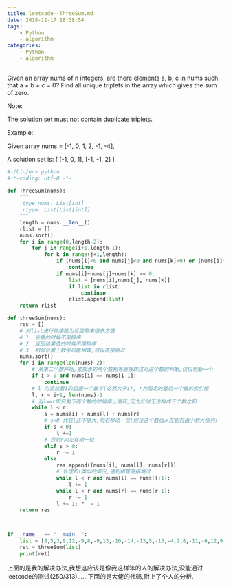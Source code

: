 ```yaml
---
title: leetcode--ThreeSum.md
date: 2018-11-17 18:38:54
tags:
    - Python
    - algorithm
categories:
    - Python
    - algorithm
---
```

Given an array nums of n integers, are there elements a, b, c in nums such that a + b + c = 0? Find all unique triplets in the array which gives the sum of zero.

Note:

The solution set must not contain duplicate triplets.

Example:

Given array nums = [-1, 0, 1, 2, -1, -4],

A solution set is:
[
  [-1, 0, 1],
  [-1, -1, 2]
]

```Python
#!/bin/env python
#-*-coding: utf-8 -*-

def ThreeSum(nums):
    """
    :type nums: List[int]
    :rtype: List[List[int]]
    """
    length = nums.__len__()
    rlist = []
    nums.sort()
    for i in range(0,length-2):
        for j in range(i+1,length-1):
            for k in range(j+1,length):
                if (nums[i]<0 and nums[j]<0 and nums[k]<0) or (nums[i]>0 and nums[j]>0 and nums[k]>0):
                    continue
                if nums[i]+nums[j]+nums[k] == 0:
                    list = [nums[i],nums[j], nums[k]]
                    if list in rlist:
                        continue
                    rlist.append(list)
    return rlist

def threeSum(nums):
    res = []
    # 对list进行排序能为后面带来很多方便
    # 1. 去重的时候不用排序
    # 2. 返回结果值的时候不用排序
    # 3. 相邻位置上数字可能相等,可以直接跳过
    nums.sort()
    for i in range(len(nums)-2):
        # 从第二个数开始,紧挨着的两个数相等直接跳过对这个数的判断,仅仅判断一个
        if i > 0 and nums[i] == nums[i-1]:
            continue
        # l 为紧挨着i的后面一个数字(必然大于i), r为固定的最后一个数的索引值
        l, r = i+1, len(nums)-1
        # 当l==r即只剩下两个数的时候停止循环,因为此时无法构成三个数之和
        while l < r:
            s = nums[i] + nums[l] + nums[r]
            # s<0 代表l还不够大,向右移动一位(假设这个数组从左到右由小到大排列)
            if s < 0:
                l +=1 
            # 否则r向左移动一位
            elif s > 0:
                r -= 1
            else:
                res.append((nums[i], nums[l], nums[r]))
                # 处理和i类似的情况,遇到相等直接跳过
                while l < r and nums[l] == nums[l+1]:
                    l += 1
                while l < r and nums[r] == nums[r-1]:
                    r -= 1
                l += 1; r -= 1
    return res 



if __name__ == "__main__":
    list = [8,5,3,9,12,-9,8,-9,13,-10,-14,-13,5,-15,-4,2,8,-11,-6,12,9,-15,13,11,13,13,6,-12,-15,-4,-6,0,-14,5,-14,5,3,2,4,2,7,5,4,-10,-3,7,7,-9,4,-14,10,-2,-13,8,-6,7,-1,7,11,-9,-12,-10,6,12,10,7,2,-9,-6,13,8,9,3,-11,14,-14,11,-2,14,0,-1,1,6,-7,-5,7,-14,9,0,4,7,-5,1,-2,14,-3,12,-6,-5,14,-8,-12,0,3,-8,-1]
    ret = threeSum(list)
    print(ret)
```
上面的是我的解决办法,我想这应该是像我这样笨的人的解决办法,没能通过leetcode的测试(250/313)......下面的是大佬的代码,附上了个人的分析.

